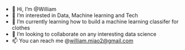 - 👋 Hi, I’m @William
- 👀 I’m interested in Data, Machine learning and Tech
- 🌱 I’m currently learning how to build a machine learning classifer for clothes
- 💞️ I’m looking to collaborate on any interesting data science
- 📫 You can reach me @william.miao2@gmail.com

<!---
WilliamMiao1/WilliamMiao1 is a ✨ special ✨ repository because its `README.md` (this file) appears on your GitHub profile.
You can click the Preview link to take a look at your changes.
--->
